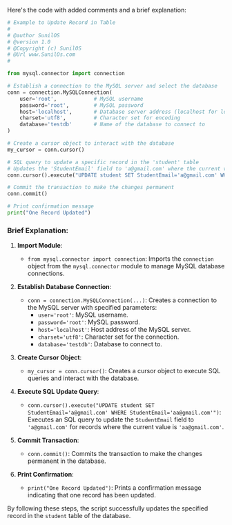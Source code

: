 Here's the code with added comments and a brief explanation:

```python
# Example to Update Record in Table
#
# @author SunilOS  
# @version 1.0
# @Copyright (c) SunilOS  
# @Url www.SunilOs.com
# 

from mysql.connector import connection

# Establish a connection to the MySQL server and select the database
conn = connection.MySQLConnection(
    user='root',            # MySQL username
    password='root',        # MySQL password
    host='localhost',       # Database server address (localhost for local server)
    charset='utf8',         # Character set for encoding
    database='testdb'       # Name of the database to connect to
)

# Create a cursor object to interact with the database
my_cursor = conn.cursor()

# SQL query to update a specific record in the 'student' table
# Updates the 'StudentEmail' field to 'a@gmail.com' where the current value is 'aa@gmail.com'
conn.cursor().execute("UPDATE student SET StudentEmail='a@gmail.com' WHERE StudentEmail='aa@gmail.com'")

# Commit the transaction to make the changes permanent
conn.commit()

# Print confirmation message
print("One Record Updated")
```

### Brief Explanation:

1. **Import Module**:
   - `from mysql.connector import connection`: Imports the `connection` object from the `mysql.connector` module to manage MySQL database connections.

2. **Establish Database Connection**:
   - `conn = connection.MySQLConnection(...)`: Creates a connection to the MySQL server with specified parameters:
     - `user='root'`: MySQL username.
     - `password='root'`: MySQL password.
     - `host='localhost'`: Host address of the MySQL server.
     - `charset='utf8'`: Character set for the connection.
     - `database='testdb'`: Database to connect to.

3. **Create Cursor Object**:
   - `my_cursor = conn.cursor()`: Creates a cursor object to execute SQL queries and interact with the database.

4. **Execute SQL Update Query**:
   - `conn.cursor().execute("UPDATE student SET StudentEmail='a@gmail.com' WHERE StudentEmail='aa@gmail.com'")`: Executes an SQL query to update the `StudentEmail` field to `'a@gmail.com'` for records where the current value is `'aa@gmail.com'`.

5. **Commit Transaction**:
   - `conn.commit()`: Commits the transaction to make the changes permanent in the database.

6. **Print Confirmation**:
   - `print("One Record Updated")`: Prints a confirmation message indicating that one record has been updated.

By following these steps, the script successfully updates the specified record in the `student` table of the database.